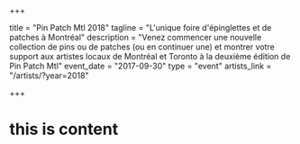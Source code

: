 +++

title = "Pin Patch Mtl 2018"
tagline = "L'unique foire d'épinglettes et de patches à Montréal"
description = "Venez commencer une nouvelle collection de pins ou de patches (ou en continuer une) et montrer votre support aux artistes locaux de Montréal et Toronto à la deuxième édition de Pin Patch Mtl"
event_date = "2017-09-30"
type = "event"
artists_link = "/artists/?year=2018"

+++

# this is content
